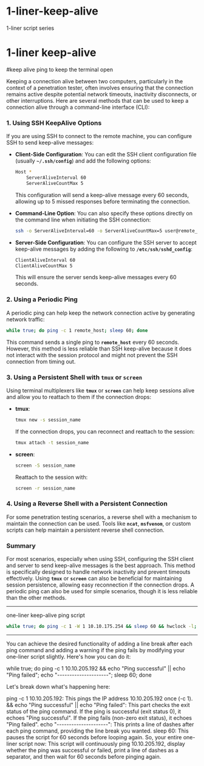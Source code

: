 # 1-liner-keep-alive
1-liner script series

# 1-liner keep-alive

#keep alive ping to keep the terminal open

Keeping a connection alive between two computers, particularly in the context of a penetration tester, often involves ensuring that the connection remains active despite potential network timeouts, inactivity disconnects, or other interruptions. Here are several methods that can be used to keep a connection alive through a command-line interface (CLI):

### **1. Using SSH KeepAlive Options**

If you are using SSH to connect to the remote machine, you can configure SSH to send keep-alive messages:

- **Client-Side Configuration**: You can edit the SSH client configuration file (usually **`~/.ssh/config`**) and add the following options:
    
    ```bash
    Host *
        ServerAliveInterval 60
        ServerAliveCountMax 5
    ```
    
    This configuration will send a keep-alive message every 60 seconds, allowing up to 5 missed responses before terminating the connection.
    
- **Command-Line Option**: You can also specify these options directly on the command line when initiating the SSH connection:
    
    ```bash
    ssh -o ServerAliveInterval=60 -o ServerAliveCountMax=5 user@remote_host
    
    ```
    
- **Server-Side Configuration**: You can configure the SSH server to accept keep-alive messages by adding the following to **`/etc/ssh/sshd_config`**:
    
    ```bash
    ClientAliveInterval 60
    ClientAliveCountMax 5
    ```
    
    This will ensure the server sends keep-alive messages every 60 seconds.
    

### **2. Using a Periodic Ping**

A periodic ping can help keep the network connection active by generating network traffic:

```bash
while true; do ping -c 1 remote_host; sleep 60; done
```

This command sends a single ping to **`remote_host`** every 60 seconds. However, this method is less reliable than SSH keep-alive because it does not interact with the session protocol and might not prevent the SSH connection from timing out.

### **3. Using a Persistent Shell with `tmux` or `screen`**

Using terminal multiplexers like **`tmux`** or **`screen`** can help keep sessions alive and allow you to reattach to them if the connection drops:

- **tmux**:
    
    ```bash
    tmux new -s session_name
    ```
    
    If the connection drops, you can reconnect and reattach to the session:
    
    ```bash
    tmux attach -t session_name
    ```
    
- **screen**:
    
    ```bash
    screen -S session_name
    ```
    
    Reattach to the session with:
    
    ```bash
    screen -r session_name
    ```
    

### **4. Using a Reverse Shell with a Persistent Connection**

For some penetration testing scenarios, a reverse shell with a mechanism to maintain the connection can be used. Tools like **`ncat`**, **`msfvenom`**, or custom scripts can help maintain a persistent reverse shell connection.

### **Summary**

For most scenarios, especially when using SSH, configuring the SSH client and server to send keep-alive messages is the best approach. This method is specifically designed to handle network inactivity and prevent timeouts effectively. Using **`tmux`** or **`screen`** can also be beneficial for maintaining session persistence, allowing easy reconnection if the connection drops. A periodic ping can also be used for simple scenarios, though it is less reliable than the other methods.

*************************

one-liner keep-alive ping script

```bash
while true; do ping -c 1 -W 1 10.10.175.254 && sleep 60 && hwclock -l; done
```
---------------------------------
You can achieve the desired functionality of adding a line break after each ping command and adding a warning if the ping fails by modifying your one-liner script slightly. Here's how you can do it:

while true; do ping -c 1 10.10.205.192 && echo "Ping successful" || echo "Ping failed"; echo "---------------------"; sleep 60; done

Let's break down what's happening here:

ping -c 1 10.10.205.192: This pings the IP address 10.10.205.192 once (-c 1).
&& echo "Ping successful" || echo "Ping failed": This part checks the exit status of the ping command. If the ping is successful (exit status 0), it echoes "Ping successful". If the ping fails (non-zero exit status), it echoes "Ping failed".
echo "---------------------": This prints a line of dashes after each ping command, providing the line break you wanted.
sleep 60: This pauses the script for 60 seconds before looping again.
So, your entire one-liner script now:
This script will continuously ping 10.10.205.192, display whether the ping was successful or failed, print a line of dashes as a separator, and then wait for 60 seconds before pinging again.
